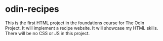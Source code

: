 # odin-recipes

This is the first HTML project in the foundations course for The Odin Project. It will implement a recipe website. It will showcase my HTML skills. There will be no CSS or JS in this project.
